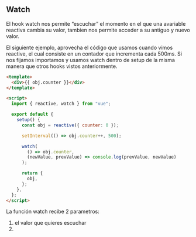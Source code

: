 ## Watch

El hook watch nos permite &ldquo;escuchar&rdquo; el momento en el que una avariable reactiva cambia su valor, tambien nos permite acceder a su antiguo y nuevo valor.

El siguiente ejemplo, aprovecha el c&oacute;digo que usamos cuando vimos reactive, el cual consiste en un contador que incrementa cada 500ms. Si nos fijamos importamos y usamos watch dentro de setup de la misma manera que otros hooks vistos anteriormente.

```html
<template>
  <div>{{ obj.counter }}</div>
</template>

<script>
  import { reactive, watch } from "vue";

  export default {
    setup() {
      const obj = reactive({ counter: 0 });

      setInterval(() => obj.counter++, 500);

      watch(
        () => obj.counter,
        (newValue, prevValue) => console.log(prevValue, newValue)
      );

      return {
        obj,
      };
    },
  };
</script>
```

La funci&oacute;n watch recibe 2 parametros:

1. el valor que quieres escuchar
1.
